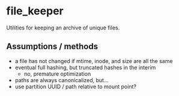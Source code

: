 # file_keeper

Utilities for keeping an archive of unique files.

## Assumptions / methods

 - a file has not changed if mtime, inode, and size are all the same
 - eventual full hashing, but truncated hashes in the interim
   - no, premature optimization
 - paths are always canonicalized, but...
 - use partition UUID / path relative to mount point?
